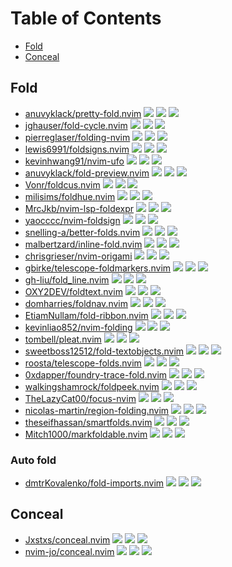 # Table of Contents

<!-- toc -->

- [Fold](#fold)
- [Conceal](#conceal)

<!-- tocstop -->

## Fold

- [anuvyklack/pretty-fold.nvim](https://github.com/anuvyklack/pretty-fold.nvim) ![](https://img.shields.io/github/stars/anuvyklack/pretty-fold.nvim) ![](https://img.shields.io/github/last-commit/anuvyklack/pretty-fold.nvim) ![](https://img.shields.io/github/commit-activity/y/anuvyklack/pretty-fold.nvim)
- [jghauser/fold-cycle.nvim](https://github.com/jghauser/fold-cycle.nvim) ![](https://img.shields.io/github/stars/jghauser/fold-cycle.nvim) ![](https://img.shields.io/github/last-commit/jghauser/fold-cycle.nvim) ![](https://img.shields.io/github/commit-activity/y/jghauser/fold-cycle.nvim)
- [pierreglaser/folding-nvim](https://github.com/pierreglaser/folding-nvim) ![](https://img.shields.io/github/stars/pierreglaser/folding-nvim) ![](https://img.shields.io/github/last-commit/pierreglaser/folding-nvim) ![](https://img.shields.io/github/commit-activity/y/pierreglaser/folding-nvim)
- [lewis6991/foldsigns.nvim](https://github.com/lewis6991/foldsigns.nvim) ![](https://img.shields.io/github/stars/lewis6991/foldsigns.nvim) ![](https://img.shields.io/github/last-commit/lewis6991/foldsigns.nvim) ![](https://img.shields.io/github/commit-activity/y/lewis6991/foldsigns.nvim)
- [kevinhwang91/nvim-ufo](https://github.com/kevinhwang91/nvim-ufo) ![](https://img.shields.io/github/stars/kevinhwang91/nvim-ufo) ![](https://img.shields.io/github/last-commit/kevinhwang91/nvim-ufo) ![](https://img.shields.io/github/commit-activity/y/kevinhwang91/nvim-ufo)
- [anuvyklack/fold-preview.nvim](https://github.com/anuvyklack/fold-preview.nvim) ![](https://img.shields.io/github/stars/anuvyklack/fold-preview.nvim) ![](https://img.shields.io/github/last-commit/anuvyklack/fold-preview.nvim) ![](https://img.shields.io/github/commit-activity/y/anuvyklack/fold-preview.nvim)
- [Vonr/foldcus.nvim](https://github.com/Vonr/foldcus.nvim) ![](https://img.shields.io/github/stars/Vonr/foldcus.nvim) ![](https://img.shields.io/github/last-commit/Vonr/foldcus.nvim) ![](https://img.shields.io/github/commit-activity/y/Vonr/foldcus.nvim)
- [milisims/foldhue.nvim](https://github.com/milisims/foldhue.nvim) ![](https://img.shields.io/github/stars/milisims/foldhue.nvim) ![](https://img.shields.io/github/last-commit/milisims/foldhue.nvim) ![](https://img.shields.io/github/commit-activity/y/milisims/foldhue.nvim)
- [MrcJkb/nvim-lsp-foldexpr](https://github.com/MrcJkb/nvim-lsp-foldexpr) ![](https://img.shields.io/github/stars/MrcJkb/nvim-lsp-foldexpr) ![](https://img.shields.io/github/last-commit/MrcJkb/nvim-lsp-foldexpr) ![](https://img.shields.io/github/commit-activity/y/MrcJkb/nvim-lsp-foldexpr)
- [yaocccc/nvim-foldsign](https://github.com/yaocccc/nvim-foldsign) ![](https://img.shields.io/github/stars/yaocccc/nvim-foldsign) ![](https://img.shields.io/github/last-commit/yaocccc/nvim-foldsign) ![](https://img.shields.io/github/commit-activity/y/yaocccc/nvim-foldsign)
- [snelling-a/better-folds.nvim](https://github.com/snelling-a/better-folds.nvim) ![](https://img.shields.io/github/stars/snelling-a/better-folds.nvim) ![](https://img.shields.io/github/last-commit/snelling-a/better-folds.nvim) ![](https://img.shields.io/github/commit-activity/y/snelling-a/better-folds.nvim)
- [malbertzard/inline-fold.nvim](https://github.com/malbertzard/inline-fold.nvim) ![](https://img.shields.io/github/stars/malbertzard/inline-fold.nvim) ![](https://img.shields.io/github/last-commit/malbertzard/inline-fold.nvim) ![](https://img.shields.io/github/commit-activity/y/malbertzard/inline-fold.nvim)
- [chrisgrieser/nvim-origami](https://github.com/chrisgrieser/nvim-origami) ![](https://img.shields.io/github/stars/chrisgrieser/nvim-origami) ![](https://img.shields.io/github/last-commit/chrisgrieser/nvim-origami) ![](https://img.shields.io/github/commit-activity/y/chrisgrieser/nvim-origami)
- [gbirke/telescope-foldmarkers.nvim](https://github.com/gbirke/telescope-foldmarkers.nvim) ![](https://img.shields.io/github/stars/gbirke/telescope-foldmarkers.nvim) ![](https://img.shields.io/github/last-commit/gbirke/telescope-foldmarkers.nvim) ![](https://img.shields.io/github/commit-activity/y/gbirke/telescope-foldmarkers.nvim)
- [gh-liu/fold_line.nvim](https://github.com/gh-liu/fold_line.nvim) ![](https://img.shields.io/github/stars/gh-liu/fold_line.nvim) ![](https://img.shields.io/github/last-commit/gh-liu/fold_line.nvim) ![](https://img.shields.io/github/commit-activity/y/gh-liu/fold_line.nvim)
- [OXY2DEV/foldtext.nvim](https://github.com/OXY2DEV/foldtext.nvim) ![](https://img.shields.io/github/stars/OXY2DEV/foldtext.nvim) ![](https://img.shields.io/github/last-commit/OXY2DEV/foldtext.nvim) ![](https://img.shields.io/github/commit-activity/y/OXY2DEV/foldtext.nvim)
- [domharries/foldnav.nvim](https://github.com/domharries/foldnav.nvim) ![](https://img.shields.io/github/stars/domharries/foldnav.nvim) ![](https://img.shields.io/github/last-commit/domharries/foldnav.nvim) ![](https://img.shields.io/github/commit-activity/y/domharries/foldnav.nvim)
- [EtiamNullam/fold-ribbon.nvim](https://github.com/EtiamNullam/fold-ribbon.nvim) ![](https://img.shields.io/github/stars/EtiamNullam/fold-ribbon.nvim) ![](https://img.shields.io/github/last-commit/EtiamNullam/fold-ribbon.nvim) ![](https://img.shields.io/github/commit-activity/y/EtiamNullam/fold-ribbon.nvim)
- [kevinliao852/nvim-folding](https://github.com/kevinliao852/nvim-folding) ![](https://img.shields.io/github/stars/kevinliao852/nvim-folding) ![](https://img.shields.io/github/last-commit/kevinliao852/nvim-folding) ![](https://img.shields.io/github/commit-activity/y/kevinliao852/nvim-folding)
- [tombell/pleat.nvim](https://github.com/tombell/pleat.nvim) ![](https://img.shields.io/github/stars/tombell/pleat.nvim) ![](https://img.shields.io/github/last-commit/tombell/pleat.nvim) ![](https://img.shields.io/github/commit-activity/y/tombell/pleat.nvim)
- [sweetboss12512/fold-textobjects.nvim](https://github.com/sweetboss12512/fold-textobjects.nvim) ![](https://img.shields.io/github/stars/sweetboss12512/fold-textobjects.nvim) ![](https://img.shields.io/github/last-commit/sweetboss12512/fold-textobjects.nvim) ![](https://img.shields.io/github/commit-activity/y/sweetboss12512/fold-textobjects.nvim)
- [roosta/telescope-folds.nvim](https://github.com/roosta/telescope-folds.nvim) ![](https://img.shields.io/github/stars/roosta/telescope-folds.nvim) ![](https://img.shields.io/github/last-commit/roosta/telescope-folds.nvim) ![](https://img.shields.io/github/commit-activity/y/roosta/telescope-folds.nvim)
- [0xdapper/foundry-trace-fold.nvim](https://github.com/0xdapper/foundry-trace-fold.nvim) ![](https://img.shields.io/github/stars/0xdapper/foundry-trace-fold.nvim) ![](https://img.shields.io/github/last-commit/0xdapper/foundry-trace-fold.nvim) ![](https://img.shields.io/github/commit-activity/y/0xdapper/foundry-trace-fold.nvim)
- [walkingshamrock/foldpeek.nvim](https://github.com/walkingshamrock/foldpeek.nvim) ![](https://img.shields.io/github/stars/walkingshamrock/foldpeek.nvim) ![](https://img.shields.io/github/last-commit/walkingshamrock/foldpeek.nvim) ![](https://img.shields.io/github/commit-activity/y/walkingshamrock/foldpeek.nvim)
- [TheLazyCat00/focus-nvim](https://github.com/TheLazyCat00/focus-nvim) ![](https://img.shields.io/github/stars/TheLazyCat00/focus-nvim) ![](https://img.shields.io/github/last-commit/TheLazyCat00/focus-nvim) ![](https://img.shields.io/github/commit-activity/y/TheLazyCat00/focus-nvim)
- [nicolas-martin/region-folding.nvim](https://github.com/nicolas-martin/region-folding.nvim) ![](https://img.shields.io/github/stars/nicolas-martin/region-folding.nvim) ![](https://img.shields.io/github/last-commit/nicolas-martin/region-folding.nvim) ![](https://img.shields.io/github/commit-activity/y/nicolas-martin/region-folding.nvim)
- [theseifhassan/smartfolds.nvim](https://github.com/theseifhassan/smartfolds.nvim) ![](https://img.shields.io/github/stars/theseifhassan/smartfolds.nvim) ![](https://img.shields.io/github/last-commit/theseifhassan/smartfolds.nvim) ![](https://img.shields.io/github/commit-activity/y/theseifhassan/smartfolds.nvim)
- [Mitch1000/markfoldable.nvim](https://github.com/Mitch1000/markfoldable.nvim) ![](https://img.shields.io/github/stars/Mitch1000/markfoldable.nvim) ![](https://img.shields.io/github/last-commit/Mitch1000/markfoldable.nvim) ![](https://img.shields.io/github/commit-activity/y/Mitch1000/markfoldable.nvim)

### Auto fold

- [dmtrKovalenko/fold-imports.nvim](https://github.com/dmtrKovalenko/fold-imports.nvim) ![](https://img.shields.io/github/stars/dmtrKovalenko/fold-imports.nvim) ![](https://img.shields.io/github/last-commit/dmtrKovalenko/fold-imports.nvim) ![](https://img.shields.io/github/commit-activity/y/dmtrKovalenko/fold-imports.nvim)

## Conceal

- [Jxstxs/conceal.nvim](https://github.com/Jxstxs/conceal.nvim) ![](https://img.shields.io/github/stars/Jxstxs/conceal.nvim) ![](https://img.shields.io/github/last-commit/Jxstxs/conceal.nvim) ![](https://img.shields.io/github/commit-activity/y/Jxstxs/conceal.nvim)
- [nvim-jo/conceal.nvim](https://github.com/nvim-jo/conceal.nvim) ![](https://img.shields.io/github/stars/nvim-jo/conceal.nvim) ![](https://img.shields.io/github/last-commit/nvim-jo/conceal.nvim) ![](https://img.shields.io/github/commit-activity/y/nvim-jo/conceal.nvim)
